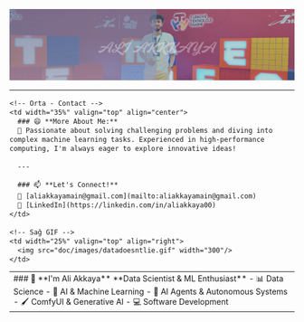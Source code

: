 <p align="center">
  <img src="doc/images/akkaya.png" alt="aliakkaya" width="1000"/>
</p>

---

<table>
  <tr>
    <!-- Sol Taraf -->
    <td width="40%" valign="top">
      ### 👋 **I'm Ali Akkaya**
      **Data Scientist & ML Enthusiast**
      - 📊 Data Science  
      - 🤖 AI & Machine Learning  
      - 🧠 AI Agents & Autonomous Systems  
      - 🖌️ ComfyUI & Generative AI  
      - 💻 Software Development  
    </td>

    <!-- Orta - Contact -->
    <td width="35%" valign="top" align="center">
      ### 😄 **More About Me:**
      🚀 Passionate about solving challenging problems and diving into complex machine learning tasks. Experienced in high-performance computing, I'm always eager to explore innovative ideas!

      ---
      
      ### 📫 **Let's Connect!**
      📧 [aliakkayamain@gmail.com](mailto:aliakkayamain@gmail.com)  
      💼 [LinkedIn](https://linkedin.com/in/aliakkaya00)
    </td>

    <!-- Sağ GIF -->
    <td width="25%" valign="top" align="right">
      <img src="doc/images/datadoesntlie.gif" width="300"/>
    </td>
  </tr>
</table>